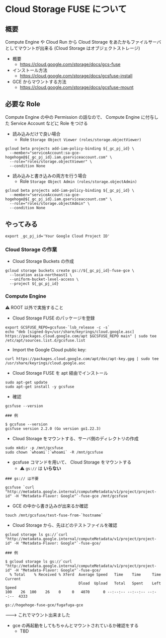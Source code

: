 # Cloud Storage FUSE について

## 概要

Compute Engine や Cloud Run から Cloud Storage をあたかもファイルサーバとしてマウントが出来る (Cloud Storage はオブジェクトストレージ)

- 概要
  - https://cloud.google.com/storage/docs/gcs-fuse
- インストール方法
  - https://cloud.google.com/storage/docs/gcsfuse-install
- GCE からマウントする方法
  - https://cloud.google.com/storage/docs/gcsfuse-mount

## 必要な Role

Compute Engine の中の Permission の話なので、 Compute Engine に付与した Service Account などに Role をつける

- 読み込みだけで良い場合
  - Role `Storage Object Viewer (roles/storage.objectViewer)`

```
gcloud beta projects add-iam-policy-binding ${_gc_pj_id} \
  --member="serviceAccount:sa-gce-hogehoge@${_gc_pj_id}.iam.gserviceaccount.com" \
  --role="roles/storage.objectViewer" \
  --condition None
```

- 読み込みと書き込みの両方を行う場合
  - Role `Storage Object Admin (roles/storage.objectAdmin)`

```
gcloud beta projects add-iam-policy-binding ${_gc_pj_id} \
  --member="serviceAccount:sa-gce-hogehoge@${_gc_pj_id}.iam.gserviceaccount.com" \
  --role="roles/storage.objectAdmin" \
  --condition None
```



## やってみる

```
export _gc_pj_id='Your Google Cloud Project ID'
```

### Cloud Storage の作業

- Cloud Storage Buckets の作成

```
gcloud storage buckets create gs://${_gc_pj_id}-fuse-gce \
  --location asia-northeast1 \
  --uniform-bucket-level-access \
  --project ${_gc_pj_id}
```

### Compute Engine

:warning: ROOT 以外で実施すること

- Cloud Storage FUSE のパッケージを登録

```
export GCSFUSE_REPO=gcsfuse-`lsb_release -c -s`
echo "deb [signed-by=/usr/share/keyrings/cloud.google.asc] https://packages.cloud.google.com/apt $GCSFUSE_REPO main" | sudo tee /etc/apt/sources.list.d/gcsfuse.list
```

- Import the Google Cloud public key:

```
curl https://packages.cloud.google.com/apt/doc/apt-key.gpg | sudo tee /usr/share/keyrings/cloud.google.asc
```

- Cloud Storage FUSE を apt 経由でインストール

```
sudo apt-get update
sudo apt-get install -y gcsfuse
```

- 確認

```
gcsfuse --version
```
```
### 例

$ gcsfuse --version
gcsfuse version 2.2.0 (Go version go1.22.3)
```

- Cloud Storage をマウントする、サーバ側のディレクトリの作成

```
sudo mkdir -p /mnt/gcsfuse
sudo chown `whoami`:`whoami` -R /mnt/gcsfuse
```

- gcsfuse コマンドを用いて、 Cloud Storage をマウントする
  - :warning: `gs://` は **いらない**

```
### gs:// は不要

gcsfuse `curl "http://metadata.google.internal/computeMetadata/v1/project/project-id" -H "Metadata-Flavor: Google"`-fuse-gce /mnt/gcsfuse
```

- GCE の中から書き込みが出来るか確認

```
touch /mnt/gcsfuse/test-fuse-from-`hostname`
```

- Cloud Storage から、先ほどのテストファイルを確認

```
gcloud storage ls gs://`curl "http://metadata.google.internal/computeMetadata/v1/project/project-id" -H "Metadata-Flavor: Google"`-fuse-gce/
```
```
### 例

$ gcloud storage ls gs://`curl "http://metadata.google.internal/computeMetadata/v1/project/project-id" -H "Metadata-Flavor: Google"`-fuse-gce/
  % Total    % Received % Xferd  Average Speed   Time    Time     Time  Current
                                 Dload  Upload   Total   Spent    Left  Speed
100    26  100    26    0     0   4070      0 --:--:-- --:--:-- --:--:--  4333

gs://hogehoge-fuse-gce/fugafuga-gce
```

---> これでマウント出来ました

- gce の再起動をしてもちゃんとマウントされているか確認をする
  - TBD

